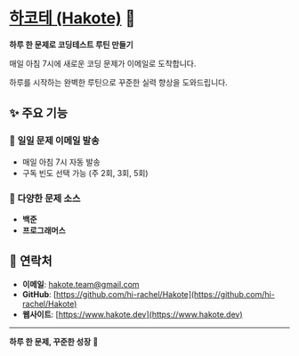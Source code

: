 # [하코테 (Hakote)](https://www.hakote.dev) 🚀

**하루 한 문제로 코딩테스트 루틴 만들기**

매일 아침 7시에 새로운 코딩 문제가 이메일로 도착합니다.

하루를 시작하는 완벽한 루틴으로 꾸준한 실력 향상을 도와드립니다.

## ✨ 주요 기능

### 📧 **일일 문제 이메일 발송**

- 매일 아침 7시 자동 발송
- 구독 빈도 선택 가능 (주 2회, 3회, 5회)

### 🎯 **다양한 문제 소스**

- **백준**
- **프로그래머스**

## 🌟 연락처

- **이메일**: hakote.team@gmail.com
- **GitHub**: [https://github.com/hi-rachel/Hakote](https://github.com/hi-rachel/Hakote)
- **웹사이트**: [https://www.hakote.dev](https://www.hakote.dev)

---

**하루 한 문제, 꾸준한 성장** 🌱

